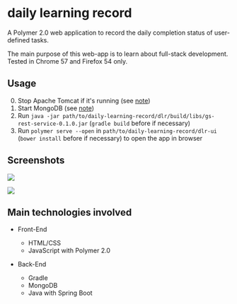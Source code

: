 # daily learning record

A Polymer 2.0 web application to record the daily completion status of user-defined tasks.

The main purpose of this web-app is to learn about full-stack development. Tested in Chrome 57 and Firefox 54 only.

## Usage

0. Stop Apache Tomcat if it's running (see [note](https://github.com/YuKitAs/tech-note/blob/master/service-config/run-and-test-tomcat-on-ubuntu.md))
1. Start MongoDB (see [note](https://github.com/YuKitAs/tech-note/blob/master/database/mongodb/run-mongodb-on-ubuntu.md))
2. Run `java -jar path/to/daily-learning-record/dlr/build/libs/gs-rest-service-0.1.0.jar` (`gradle build` before if necessary)
3. Run `polymer serve --open` in `path/to/daily-learning-record/dlr-ui` (`bower install` before if necessary) to open the app in browser

## Screenshots

![](../master/screenshots/Screenshot-daily-learning-record.png)


![](../master/screenshots/Screenshot-daily-learning-record-editing.png)

## Main technologies involved

* Front-End
  * HTML/CSS
  * JavaScript with Polymer 2.0
  
* Back-End
  * Gradle
  * MongoDB
  * Java with Spring Boot
